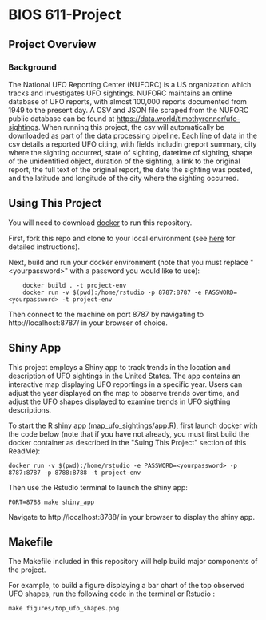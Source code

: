 BIOS 611-Project
================

Project Overview
----------------

### Background

The National UFO Reporting Center (NUFORC) is a US organization which tracks and investigates UFO sightings. NUFORC maintains an online database of UFO reports, with almost 100,000 reports documented from 1949 to the present day.
A CSV and JSON file scraped from the NUFORC public database can be found at https://data.world/timothyrenner/ufo-sightings. When running this project, the csv will automatically be downloaded as part of the data processing pipeline. Each line of data in the csv details a reported UFO citing, with fields includin greport summary, city where the sighting occurred, state of sighting, datetime of sighting, shape of the unidentified object, duration of the sighting, a link to the original report, the full text of the original report, the date the sighting was posted, and the latitude and longitude of the city where the sighting occurred.

Using This Project
-----------------
You will need to download [docker](https://docs.docker.com/get-docker/) to run this repository. 

First, fork this repo and clone to your local environment (see [here](https://docs.github.com/en/get-started/quickstart/fork-a-repo) for detailed instructions).

Next, build and run your docker environment (note that you must replace "\<yourpassword\>" with a password you would like to use):

        docker build . -t project-env
        docker run -v $(pwd):/home/rstudio -p 8787:8787 -e PASSWORD=<yourpassword> -t project-env

Then connect to the machine on port 8787 by navigating to  http://localhost:8787/ in your browser of choice.

Shiny App
---------
This project employs a Shiny app to track trends in the location and description of UFO sightings in the United States. The app contains an interactive map displaying UFO reportings in a specific year. Users can adjust the year displayed on the map to observe trends over time, and adjust the UFO shapes displayed to examine trends in UFO sigthing descriptions.

To start the R shiny app (map_ufo_sightings/app.R), first launch docker with the code below (note that if you have not already, you must first build the docker container as described in the "Suing This Project" section of this ReadMe):

	docker run -v $(pwd):/home/rstudio -e PASSWORD=<yourpassword> -p 8787:8787 -p 8788:8788 -t project-env

Then use the Rstudio terminal to launch the shiny app:

	PORT=8788 make shiny_app

Navigate to http://localhost:8788/ in your browser to display the shiny app.

Makefile
--------
The Makefile included in this repository will help build major components
 of the project. 
 
 For example, to build a figure displaying a bar chart of the top observed UFO shapes, run the following code in the terminal or Rstudio :
 	
	make figures/top_ufo_shapes.png
